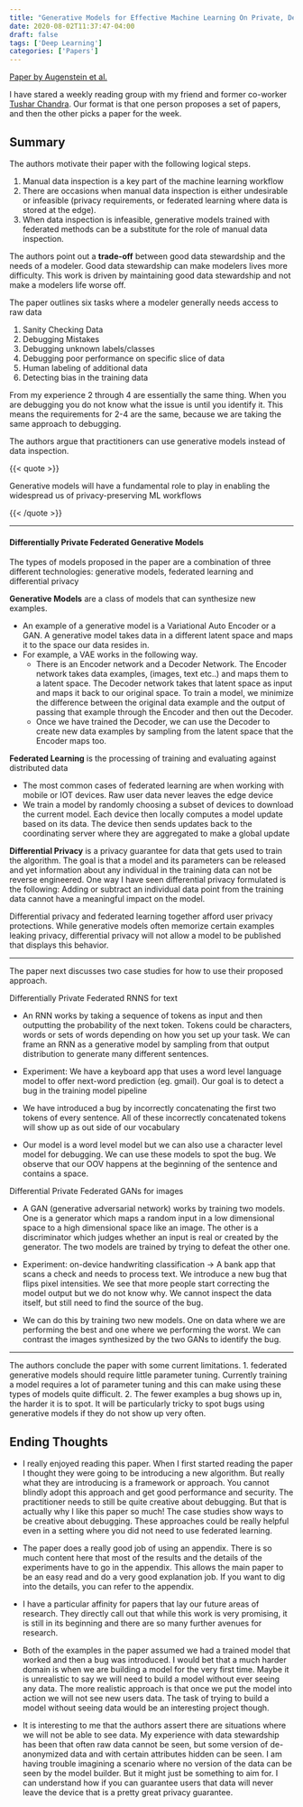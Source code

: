 ```yaml
---
title: "Generative Models for Effective Machine Learning On Private, Decentralized Datasets"
date: 2020-08-02T11:37:47-04:00
draft: false
tags: ['Deep Learning']
categories: ['Papers']
---
```


[Paper by Augenstein et al.](https://arxiv.org/pdf/1911.06679.pdf)

I have stared a weekly reading group with my friend and former co-worker [Tushar Chandra](https://tusharc.dev/). Our format is that one person proposes a set of papers, and then the other picks a paper for the week.

## Summary

The authors motivate their paper with the following logical steps.
1. Manual data inspection is a key part of the machine learning workflow
2. There are occasions when manual data inspection is either undesirable or infeasible (privacy requirements, or federated learning where data is stored at the edge).
3. When data inspection is infeasible, generative models trained with federated methods can be a substitute for the role of manual data inspection.

The authors point out a **trade-off** between good data stewardship and the needs of a modeler. Good data stewardship can make modelers lives more difficulty. This work is driven by maintaining good data stewardship and not make a modelers life worse off.

The paper outlines six tasks where a modeler generally needs access to raw data
1. Sanity Checking Data
2. Debugging Mistakes
3. Debugging unknown labels/classes
4. Debugging poor performance on specific slice of data
5. Human labeling of additional data
6. Detecting bias in the training data

From my experience 2 through 4 are essentially the same thing. When you are debugging you do not know what the issue is until you identify it. This means the requirements for 2-4 are the same, because we are taking the same approach to debugging.

The authors argue that practitioners can use generative models instead of data inspection.

{{< quote >}}

Generative models will have a fundamental role to play in enabling the widespread us of privacy-preserving ML workflows

{{< /quote >}}

***
#### Differentially Private Federated Generative Models

The types of models proposed in the paper are a combination of three different technologies: generative models, federated learning and differential privacy

**Generative Models** are a class of models that can synthesize new examples.
- An example of a generative model is a Variational Auto Encoder or a GAN. A generative model takes data in a different latent space and maps it to the space our data resides in.
- For example, a VAE works in the following way.
    - There is an Encoder network and a Decoder Network. The Encoder network takes data examples, (images, text etc..) and maps them to a latent space. The Decoder network takes that latent space as input and maps it back to our original space. To train a model, we minimize the difference between the original data example and the output of passing that example through the Encoder and then out the Decoder.
    - Once we have trained the Decoder, we can use the Decoder to create new data examples by sampling from the latent space that the Encoder maps too.

**Federated Learning** is the processing of training and evaluating against distributed data
- The most common cases of federated learning are when working with mobile or IOT devices. Raw user data never leaves the edge device
- We train a model by randomly choosing a subset of devices to download the current model. Each device then locally computes a model update based on its data. The device then sends updates back to the coordinating server where they are aggregated to make a global update

**Differential Privacy** is a privacy guarantee for data that gets used to train the algorithm. The goal is that a model and its parameters can be released and yet information about any individual in the training data can not be reverse engineered. One way I have seen differential privacy formulated is the following: Adding or subtract an individual data point from the training data cannot have a meaningful impact on the model.

Differential privacy and federated learning together afford user privacy protections. While generative models often memorize certain examples leaking privacy, differential privacy will not allow a model to be published that displays this behavior.

***

The paper next discusses two case studies for how to use their proposed approach.


Differentially Private Federated RNNS for text
- An RNN works by taking a sequence of tokens as input and then outputting the probability of the next token. Tokens could be characters, words or sets of words depending on how you set up your task. We can frame an RNN as a generative model by sampling from that output distribution to generate many different sentences.

- Experiment: We have a keyboard app that uses a word level language model to offer next-word prediction (eg. gmail). Our goal is to detect a bug in the training model pipeline

- We have introduced a bug by incorrectly concatenating the first two tokens of every sentence. All of these incorrectly concatenated tokens will show up as out side of our vocabulary

- Our model is a word level model but we can also use a character level model for debugging. We can use these models to spot the bug. We observe that our OOV happens at the beginning of the sentence and contains a space.

Differential Private Federated GANs for images

- A GAN (generative adversarial network) works by training two models. One is a generator which maps a random input in a low dimensional space to a high dimensional space like an image. The other is a discriminator which judges whether an input is real or created by the generator. The two models are trained by trying to defeat the other one.

- Experiment: on-device handwriting classification &rarr; A bank app that scans a check and needs to process text. We introduce a new bug that flips pixel intensities. We see that more people start correcting the model output but we do not know why. We cannot inspect the data itself, but still need to find the source of the bug.

- We can do this by training two new models. One on data where we are performing the best and one where we performing the worst. We can contrast the images synthesized by the two GANs to identify the bug.

***

The authors conclude the paper with some current limitations.
    1. federated generative models should require little parameter tuning. Currently training a model requires a lot of parameter tuning and this can make using these types of models quite difficult.
    2. The fewer examples a bug shows up in, the harder it is to spot. It will be particularly tricky to spot bugs using generative models if they do not show up very often.

## Ending Thoughts

- I really enjoyed reading this paper. When I first started reading the paper I thought they were going to be introducing a new algorithm. But really what they are introducing is a framework or approach. You cannot blindly adopt this approach and get good performance and security. The practitioner needs to still be quite creative about debugging. But that is actually why I like this paper so much! The case studies show ways to be creative about debugging. These approaches could be really helpful even in a setting where you did not need to use federated learning.

- The paper does a really good job of using an appendix. There is so much content here that most of the results and the details of the experiments have to go in the appendix. This allows the main paper to be an easy read and do a very good explanation job. If you want to dig into the details, you can refer to the appendix.

- I have a particular affinity for papers that lay our future areas of research. They directly call out that while this work is very promising, it is still in its beginning and there are so many further avenues for research.

- Both of the examples in the paper assumed we had a trained model that worked and then a bug was introduced. I would bet that a much harder domain is when we are building a model for the very first time. Maybe it is unrealistic to say we will need to build a model without ever seeing any data. The more realistic approach is that once we put the model into action we will not see new users data. The task of trying to build a model without seeing data would be an interesting project though.

- It is interesting to me that the authors assert there are situations where we will not be able to see data. My experience with data stewardship has been that often raw data cannot be seen, but some version of de-anonymized data and with certain attributes hidden can be seen. I am having trouble imagining a scenario where no version of the data can be seen by the model builder. But it might just be something to aim for. I can understand how if you can guarantee users that data will never leave the device that is a pretty great privacy guarantee.



